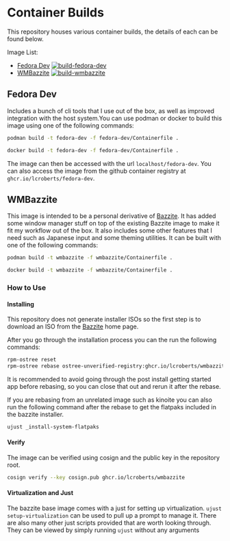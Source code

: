 # Container Builds

This repository houses various container builds, the details of each can be found below.

Image List:
- [Fedora Dev](#fedora-dev) [![build-fedora-dev](https://github.com/lcroberts/container-builds/actions/workflows/build-fedora-dev.yml/badge.svg)](https://github.com/lcroberts/container-builds/actions/workflows/build-fedora-dev.yml)
- [WMBazzite](#wmbazzite) [![build-wmbazzite](https://github.com/lcroberts/container-builds/actions/workflows/build-wmbazzite.yml/badge.svg)](https://github.com/lcroberts/container-builds/actions/workflows/build-wmbazzite.yml)

## Fedora Dev

Includes a bunch of cli tools that I use out of the box, as well as improved
integration with the host system.You can use podman or docker to build this
image using one of the following commands:

```bash
podman build -t fedora-dev -f fedora-dev/Containerfile .
```
```bash
docker build -t fedora-dev -f fedora-dev/Containerfile .
```

The image can then be accessed with the url `localhost/fedora-dev`. You can
also access the image from the github container registry at
`ghcr.io/lcroberts/fedora-dev`.

## WMBazzite

This image is intended to be a personal derivative of [Bazzite](https://bazzite.gg/#). It has added some window manager stuff on top of the existing Bazzite image to make it fit my workflow out of the box. It also includes some other features that I need such as Japanese input and some theming utilities. It can be built with one of the following commands:

```bash
podman build -t wmbazzite -f wmbazzite/Containerfile .
```
```bash
docker build -t wmbazzite -f wmbazzite/Containerfile .
```


### How to Use

#### Installing

This repository does not generate installer ISOs so the first step is to download an ISO from the [Bazzite](https://bazzite.gg/#) home page.

After you go through the installation process you can the run the following commands:

```bash
rpm-ostree reset
rpm-ostree rebase ostree-unverified-registry:ghcr.io/lcroberts/wmbazzite:latest
```

It is recommended to avoid going through the post install getting started app before rebasing, so you can close that out and rerun it after the rebase.

If you are rebasing from an unrelated image such as kinoite you can also run the following command after the rebase to get the flatpaks included in the bazzite installer.

```bash
ujust _install-system-flatpaks
```

#### Verify

The image can be verified using cosign and the public key in the repository root.

```bash
cosign verify --key cosign.pub ghcr.io/lcroberts/wmbazzite
```

#### Virtualization and Just

The bazzite base image comes with a just for setting up virtualization. `ujust setup-virtualization` can be used to pull up a prompt to manage it. There are also many other just scripts provided that are worth looking through. They can be viewed by simply running `ujust` without any arguments
